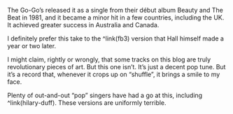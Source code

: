 The Go-Go’s released it as a single from their début album Beauty and The Beat in 1981, and it became a minor hit in a few countries, including the UK. It achieved greater success in Australia and Canada.

I definitely prefer this take to the ^link(fb3) version that Hall himself made a year or two later.

I might claim, rightly or wrongly, that some tracks on this blog are truly revolutionary pieces of art. But this one isn’t.  It’s just a decent pop tune.  But it’s a record that, whenever it crops up on “shuffle”, it brings a smile to my face. 

Plenty of out-and-out “pop” singers have had a go at this, including ^link(hilary-duff).  These versions are uniformly terrible.
